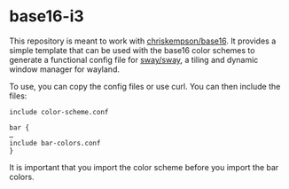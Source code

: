 # base16-i3

This repository is meant to work with
[chriskempson/base16](https://github.com/chriskempson/base16).
It provides a simple template that can be used with the base16 color schemes to
generate a functional config file for
[sway/sway](https://github.com/swaywm/sway),
a tiling and dynamic window manager for wayland.

To use, you can copy the config files or use curl. You can then include the files:

```
include color-scheme.conf

bar {
…
include bar-colors.conf
}
```

It is important that you import the color scheme before you import the bar colors.

